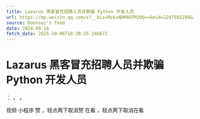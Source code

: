 ```yaml
---
title: Lazarus 黑客冒充招聘人员并欺骗 Python 开发人员
url: https://mp.weixin.qq.com/s?__biz=MzkxNDM4OTM3OQ==&mid=2247502289&idx=4&sn=4751f2fc867a8845578d53855f1a8694
source: Doonsec's feed
date: 2024-09-16
fetch_date: 2025-10-06T18:20:25.246672
---
```


# Lazarus 黑客冒充招聘人员并欺骗 Python 开发人员

：
，
。

视频
小程序
赞
，轻点两下取消赞
在看
，轻点两下取消在看
